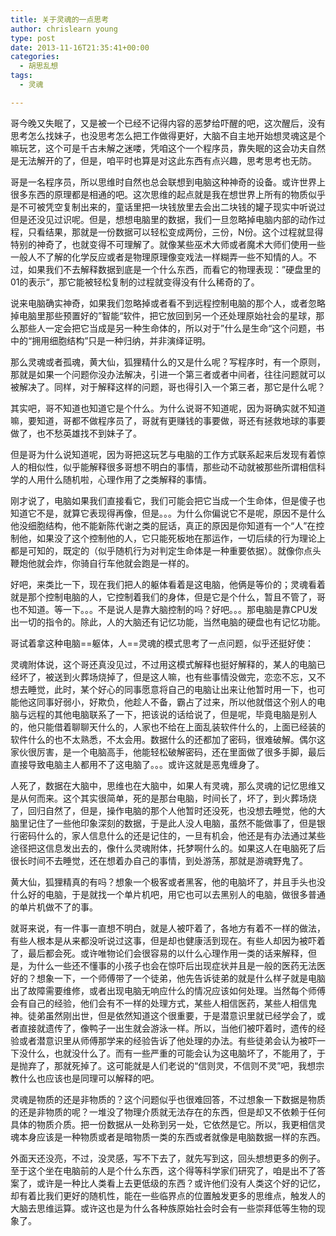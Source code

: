 ```yaml
---
title: 关于灵魂的一点思考
author: chrislearn young
type: post
date: 2013-11-16T21:35:41+00:00
categories:
  - 胡思乱想
tags:
  - 灵魂

---
```

哥今晚又失眠了，又是被一个已经不记得内容的恶梦给吓醒的吧，这次醒后，没有思考怎么找妹子，也没思考怎么把工作做得更好，大脑不自主地开始想灵魂这是个嘛玩艺，这个可是千古未解之迷喽，凭咱这个一个程序员，靠失眠的这会功夫自然是无法解开的了，但是，咱平时也算是对这此东西有点兴趣，思考思考也无防。

<!--more-->
哥是一名程序员，所以思维时自然也总会联想到电脑这种神奇的设备。或许世界上很多东西的原理都是相通的吧。这次思维的起点就是我在想世界上所有的物质似乎是不可被凭空复制出来的，童话里把一块钱放里去会出二块钱的罐子现实中听说过但是还没见过识呢。但是，想想电脑里的数据，我们一旦忽略掉电脑内部的动作过程，只看结果，那就是一份数据可以轻松变成两份，三份，N份。这个过程就显得特别的神奇了，也就变得不可理解了。就像某些巫术大师或者魔术大师们使用一些一般人不了解的化学反应或者是物理原理像变戏法一样糊弄一些不知情的人。不过，如果我们不去解释数据到底是一个什么东西，而看它的物理表现：”硬盘里的01的表示“，那它能被轻松复制的过程就变得没有什么稀奇的了。

说来电脑确实神奇，如果我们忽略掉或者看不到远程控制电脑的那个人，或者忽略掉电脑里那些预置好的”智能“软件，把它放回到另一个还处理原始社会的星球，那么那些人一定会把它当成是另一种生命体的，所以对于”什么是生命“这个问题，书中的“拥用细胞结构”只是一种归纳，并非演绎证明。

那么灵魂或者孤魂，黄大仙，狐狸精什么的又是什么呢？写程序时，有一个原则，那就是如果一个问题你没办法解决，引进一个第三者或者中间者，往往问题就可以被解决了。同样，对于解释这样的问题，哥也得引入一个第三者，那它是什么呢？

其实吧，哥不知道也知道它是个什么。为什么说哥不知道呢，因为哥确实就不知道嘛，要知道，哥都不做程序员了，哥就有更赚钱的事要做，哥还有拯救地球的事要做了，也不愁英雄找不到妹子了。

但是哥为什么说知道呢，因为哥把这玩艺与电脑的工作方式联系起来后发现有着惊人的相似性，似乎能解释很多哥想不明白的事情，那些动不动就被那些所谓相信科学的人用什么随机啦，心理作用了之类解释的事情。

刚才说了，电脑如果我们直接看它，我们可能会把它当成一个生命体，但是傻子也知道它不是，就算它表现得再像，但是。。。为什么你偏说它不是呢，原因不是什么他没细胞结构，他不能新陈代谢之类的屁话，真正的原因是你知道有一个“人”在控制他，如果没了这个控制他的人，它只能死板地在那运作，一切后续的行为理论上都是可知的，既定的（似乎随机行为对判定生命体是一种重要依据）。就像你点头鞭炮他就会炸，你骑自行车他就会跑是一样的。

好吧，来类比一下，现在我们把人的躯体看着是这电脑，他俩是等价的；灵魂看着就是那个控制电脑的人，它控制着我们的身体，但是它是个什么，暂且不管了，哥也不知道。等一下。。。不是说人是靠大脑控制的吗？好吧。。。那电脑是靠CPU发出一切的指令的。除此，人的大脑还有记忆功能，当然电脑的硬盘也有记忆功能。

哥试着拿这种电脑==躯体，人==灵魂的模式思考了一点问题，似乎还挺好使：

灵魂附体说，这个哥还真没见过，不过用这模式解释也挺好解释的，某人的电脑已经坏了，被送到火葬场烧掉了，但是这人嘛，也有些事情没做完，恋恋不忘，又不想去睡觉，此时，某个好心的同事愿意将自己的电脑让出来让他暂时用一下，也可能他这同事好弱小，好欺负，他趁人不备，霸占了过来，所以他就借这个别人的电脑与远程的其他电脑联系了一下，把该说的话给说了，但是呢，毕竟电脑是别人的，他只能借着聊聊天什么的，人家也不给在上面乱装软件什么的，上面已经装的软件什么的也不太熟悉，不太会用。数据什么的还都加了密码，很难破解。偶尔这家伙很厉害，是一个电脑高手，他能轻松破解密码，还在里面做了很多手脚，最后直接导致电脑主人都用不了这电脑了。。。或许这就是恶鬼缠身了。

人死了，数据在大脑中，思维也在大脑中，如果人有灵魂，那么灵魂的记忆思维又是从何而来。这个其实很简单，死的是那台电脑，时间长了，坏了，到火葬场烧了，回归自然了，但是，操作电脑的那个人他暂时还没死，也没想去睡觉，他的大脑里记住了一些他印象深刻的数据，于是此人没人电脑，虽然不能做事了，但是银行密码什么的，家人信息什么的还是记住的，一旦有机会，他还是有办法通过某些途径把这信息发出去的，像什么灵魂附体，托梦啊什么的。如果这人在电脑死了后很长时间不去睡觉，还在想着办自己的事情，到处游荡，那就是游魂野鬼了。

黄大仙，狐狸精真的有吗？想象一个极客或者黑客，他的电脑坏了，并且手头也没什么好的电脑，于是就找一个单片机吧，用它也可以去黑别人的电脑，做很多普通的单片机做不了的事。

就哥来说，有一件事一直想不明白，就是人被吓着了，各地方有着不一样的做法，有些人根本是从来都没听说过这事，但是却也健康活到现在。有些人却因为被吓着了，最后都会死。或许唯物论们会很容易的以什么心理作用一类的话来解释，但是，为什么一些还不懂事的小孩子也会在惊吓后出现症状并且是一般的医药无法医好的？想象一下，一个师傅带了一个徒弟，他先告诉徒弟的就是什么样子就是电脑出了故障需要维修，或者出现电脑无响应什么的情况应该如何处理。当然每个师傅会有自己的经验，他们会有不一样的处理方式，某些人相信医药，某些人相信鬼神。徒弟虽然刚出世，但是依然知道这个很重要，于是潜意识里就已经学会了，或者直接就遗传了，像鸭子一出生就会游泳一样。所以，当他们被吓着时，遗传的经验或者潜意识里从师傅那学来的经验告诉了他处理的办法。有些徒弟会认为被吓一下没什么，也就没什么了。而有一些严重的可能会认为这电脑坏了，不能用了，于是抛弃了，那就死掉了。这可能就是人们老说的“信则灵，不信则不灵”吧，我想宗教什么也应该也是同理可以解释的吧。

灵魂是物质的还是非物质的？这个问题似乎也很难回答，不过想象一下数据是物质的还是非物质的呢？一堆没了物理介质就无法存在的东西，但是却又不依赖于任何具体的物质介质。把一份数据从一处称到另一处，它依然是它。所以，我更相信灵魂本身应该是一种物质或者是暗物质一类的东西或者就像是电脑数据一样的东西。

外面天还没亮，不过，没灵感，写不下去了，就先写到这，回头想想更多的例子。至于这个坐在电脑前的人是个什么东西，这个得等科学家们研究了，咱是出不了答案了，或许是一种比人类看上去更低级的东西？或许他们没有人类这个好的记忆，却有着比我们更好的随机性，能在一些临界点的位置触发更多的思维点，触发人的大脑去思维运算。或许这也是为什么各种族原始社会时会有一些崇拜低等生物的现象了。